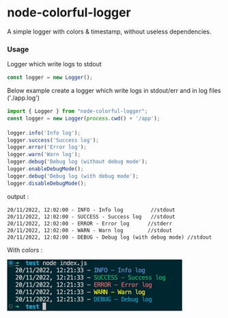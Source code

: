 # node-colorful-logger

A simple logger with colors &amp; timestamp, without useless dependencies. 

### Usage

Logger which write logs to stdout

```ts
const logger = new Logger();
```

Below example create a logger which write logs in stdout/err and in log files ('./app.log')

```ts
import { Logger } from "node-colorful-logger";
const logger = new Logger(process.cwd() + '/app');

logger.info('Info log');
logger.success('Success log');
logger.error('Error log');
logger.warn('Warn log');
logger.debug('Debug log (without debug mode');
logger.enableDebugMode();
logger.debug('Debug log (with debug mode');
logger.disableDebugMode();
```

output :
```
20/11/2022, 12:02:00 - INFO - Info log         //stdout
20/11/2022, 12:02:00 - SUCCESS - Success log   //stdout
20/11/2022, 12:02:00 - ERROR - Error log      //stderr
20/11/2022, 12:02:00 - WARN - Warn log        //stdout
20/11/2022, 12:02:00 - DEBUG - Debug log (with debug mode) //stdout
```

 With colors : 
 
 ![Colorful output](https://github.com/FaureAlexis/node-colorful-logger/blob/main/image.png?raw=true)
 
 
